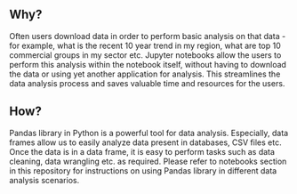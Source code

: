 ## Why?

Often users download data in order to perform basic analysis on that data - for example, what is the recent 10 year trend in my region, what are top 10 commercial groups in my sector etc. Jupyter notebooks allow the users to perform this analysis within the notebook itself, without having to download the data or using yet another application for analysis. This streamlines the data analysis process and saves valuable time and resources for the users.

## How?

Pandas library in Python is a powerful tool for data analysis. Especially, data frames allow us to easily analyze data present in databases, CSV files etc. Once the data is in a data frame, it is easy to perform tasks such as data cleaning, data wrangling etc. as required. Please refer to notebooks section in this repository for instructions on using Pandas library in different data analysis scenarios.

